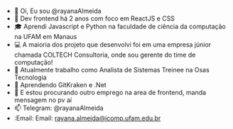 - 👋 Oi, Eu sou @rayanaAlmeida
- 👀 Dev frontend há 2 anos com foco em ReactJS e CSS
- :mortar_board: Aprendi Javascript e Python na faculdade de ciência da computação na UFAM em Manaus
- :computer: A maioria dos projeto que desenvolvi foi em uma empresa júnior chamada COLTECH Consultoria, onde sou gerente do time de computação! 
- :office: Atualmente trabalho como Analista de Sistemas Treinee na Osas Tecnologia
- 🌱 Aprendendo GitKraken e .Net
- :dart: E estou procurando outro emprego na area de frontend, manda mensagem no pv aí
- 📫 Telegram: @rayanaAlmeida
- :Email: Email: rayana.almeida@icomp.ufam.edu.br



